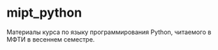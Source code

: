 mipt_python
===========

Материалы курса по языку программирования Python, читаемого в МФТИ в весеннем семестре.